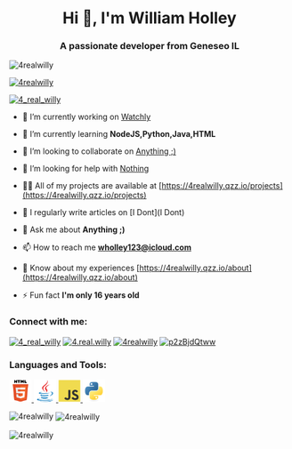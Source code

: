 <h1 align="center">Hi 👋, I'm William Holley</h1>
<h3 align="center">A passionate developer from Geneseo IL</h3>

<p align="left"> <img src="https://komarev.com/ghpvc/?username=4realwilly&label=Profile%20views&color=0e75b6&style=flat" alt="4realwilly" /> </p>

<p align="left"> <a href="https://github.com/ryo-ma/github-profile-trophy"><img src="https://github-profile-trophy.vercel.app/?username=4realwilly" alt="4realwilly" /></a> </p>

<p align="left"> <a href="https://twitter.com/4_real_willy" target="blank"><img src="https://img.shields.io/twitter/follow/4_real_willy?logo=twitter&style=for-the-badge" alt="4_real_willy" /></a> </p>

- 🔭 I’m currently working on [Watchly](https://watchly.qzz.io/)

- 🌱 I’m currently learning **NodeJS,Python,Java,HTML**

- 👯 I’m looking to collaborate on [Anything ;)](None)

- 🤝 I’m looking for help with [Nothing](None)

- 👨‍💻 All of my projects are available at [https://4realwilly.qzz.io/projects](https://4realwilly.qzz.io/projects)

- 📝 I regularly write articles on [I Dont](I Dont)

- 💬 Ask me about **Anything ;)**

- 📫 How to reach me **wholley123@icloud.com**

- 📄 Know about my experiences [https://4realwilly.qzz.io/about](https://4realwilly.qzz.io/about)

- ⚡ Fun fact **I'm only 16 years old**

<h3 align="left">Connect with me:</h3>
<p align="left">
<a href="https://twitter.com/4_real_willy" target="blank"><img align="center" src="https://raw.githubusercontent.com/rahuldkjain/github-profile-readme-generator/master/src/images/icons/Social/twitter.svg" alt="4_real_willy" height="30" width="40" /></a>
<a href="https://instagram.com/4.real.willy" target="blank"><img align="center" src="https://raw.githubusercontent.com/rahuldkjain/github-profile-readme-generator/master/src/images/icons/Social/instagram.svg" alt="4.real.willy" height="30" width="40" /></a>
<a href="https://www.youtube.com/c/4realwilly" target="blank"><img align="center" src="https://raw.githubusercontent.com/rahuldkjain/github-profile-readme-generator/master/src/images/icons/Social/youtube.svg" alt="4realwilly" height="30" width="40" /></a>
<a href="https://discord.gg/p2zBjdQtww" target="blank"><img align="center" src="https://raw.githubusercontent.com/rahuldkjain/github-profile-readme-generator/master/src/images/icons/Social/discord.svg" alt="p2zBjdQtww" height="30" width="40" /></a>
</p>

<h3 align="left">Languages and Tools:</h3>
<p align="left"> <a href="https://www.w3.org/html/" target="_blank" rel="noreferrer"> <img src="https://raw.githubusercontent.com/devicons/devicon/master/icons/html5/html5-original-wordmark.svg" alt="html5" width="40" height="40"/> </a> <a href="https://www.java.com" target="_blank" rel="noreferrer"> <img src="https://raw.githubusercontent.com/devicons/devicon/master/icons/java/java-original.svg" alt="java" width="40" height="40"/> </a> <a href="https://developer.mozilla.org/en-US/docs/Web/JavaScript" target="_blank" rel="noreferrer"> <img src="https://raw.githubusercontent.com/devicons/devicon/master/icons/javascript/javascript-original.svg" alt="javascript" width="40" height="40"/> </a> <a href="https://www.python.org" target="_blank" rel="noreferrer"> <img src="https://raw.githubusercontent.com/devicons/devicon/master/icons/python/python-original.svg" alt="python" width="40" height="40"/> </a> </p>

<p><img align="left" src="https://github-readme-stats.vercel.app/api/top-langs?username=4realwilly&show_icons=true&locale=en&layout=compact" alt="4realwilly" /></p>

<p>&nbsp;<img align="center" src="https://github-readme-stats.vercel.app/api?username=4realwilly&show_icons=true&locale=en" alt="4realwilly" /></p>

<p><img align="center" src="https://github-readme-streak-stats.herokuapp.com/?user=4realwilly&" alt="4realwilly" /></p>
